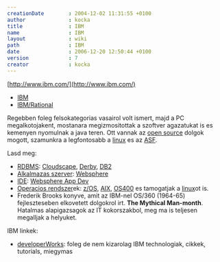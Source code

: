 ```yaml
---
creationDate        : 2004-12-02 11:31:55 +0100 
author              : kocka 
title               : IBM 
name                : IBM 
layout              : wiki 
path                : IBM 
date                : 2006-12-20 12:50:44 +0100 
version             : 7 
creator             : kocka 
---
```

[http://www.ibm.com/](http://www.ibm.com/)


-   [IBM](IBM.html)
-   [IBM/Rational](IBM/Rational.html)



Regebben foleg felsokategorias vasairol volt ismert, majd a PC megalkotojakent, mostanara megizmositottak a szoftver agazatukat is es kemenyen nyomulnak a java teren. Ott vannak az [open source](Open%20Source.html) dolgok mogott, szamunkra a legfontosabb a [linux](Linux.html) es az [ASF](ASF.html).

Lasd meg:

*   [RDBMS](RDBMS.html): [Cloudscape](CloudScape.html), [Derby](Derby.html), [DB2](DB2.html)
*   [Alkalmazas szerver](Alkalmazas%20Szerver.html): [Websphere](Websphere.html)
*   [IDE](IDE.html): [Websphere App Dev](Websphere%20App%20Dev.html)
*   [Operacios rendszer](Operacios%20rendszer.html)ek: [z/OS](Missing.html), [AIX](Missing.html), [OS400](Missing.html) es tamogatjak a [linux](Linux.html)ot is.
*   Frederik Brooks konyve, amit az IBM-nel OS/360 (1964-65) fejleszteseben elkovetett dolgokrol irt. __The Mythical Man-month__. Hatalmas alapigazsagok az IT kokorszakbol, meg ma is teljesen megalljak a helyuket.

IBM linkek:

*   [developerWorks](http://www.ibm.com/developerWorks/): foleg de nem kizarolag IBM technologiak, cikkek, tutorials, miegymas


